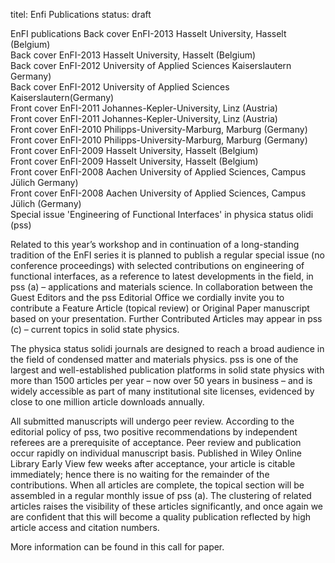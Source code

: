 titel: Enfi Publications
status: draft

EnFI publications
Back cover EnFI-2013 Hasselt University, Hasselt (Belgium)   
Back cover EnFI-2013 Hasselt University, Hasselt (Belgium)   
Back cover EnFI-2012 University of Applied Sciences Kaiserslautern Germany)   
Back cover EnFI-2012 University of Applied Sciences Kaiserslautern(Germany)   
Front cover EnFI-2011 Johannes-Kepler-University, Linz (Austria)   
Front cover EnFI-2011 Johannes-Kepler-University, Linz (Austria)   
Front cover EnFI-2010 Philipps-University-Marburg, Marburg (Germany)   
Front cover EnFI-2010 Philipps-University-Marburg, Marburg (Germany)   
Front cover EnFI-2009 Hasselt University, Hasselt (Belgium)   
Front cover EnFI-2009 Hasselt University, Hasselt (Belgium)   
Front cover EnFI-2008 Aachen University of Applied Sciences, Campus Jülich Germany)   
Front cover EnFI-2008 Aachen University of Applied Sciences, Campus Jülich (Germany)   
Special issue 'Engineering of Functional Interfaces' in physica status olidi (pss)    

Related to this year’s workshop and in continuation of a long-standing tradition of the EnFI series it is planned to publish a regular special issue (no conference proceedings) with selected contributions on engineering of functional interfaces, as a reference to latest developments in the field, in pss (a) – applications and materials science. In collaboration between the Guest Editors and the pss Editorial Office we cordially invite you to contribute a Feature Article (topical review) or Original Paper manuscript based on your presentation. Further Contributed Articles may appear in pss (c) – current topics in solid state physics.

The physica status solidi journals are designed to reach a broad audience in the field of condensed matter and materials physics. pss is one of the largest and well-established publication platforms in solid state physics with more than 1500 articles per year – now over 50 years in business – and is widely accessible as part of many institutional site licenses, evidenced by close to one million article downloads annually.

All submitted manuscripts will undergo peer review. According to the editorial policy of pss, two positive recommendations by independent referees are a prerequisite of acceptance. Peer review and publication occur rapidly on individual manuscript basis. Published in Wiley Online Library Early View few weeks after acceptance, your article is citable immediately; hence there is no waiting for the remainder of the contributions. When all articles are complete, the topical section will be assembled in a regular monthly issue of pss (a). The clustering of related articles raises the visibility of these articles significantly, and once again we are confident that this will become a quality publication reflected by high article access and citation numbers.

More information can be found in this call for paper.